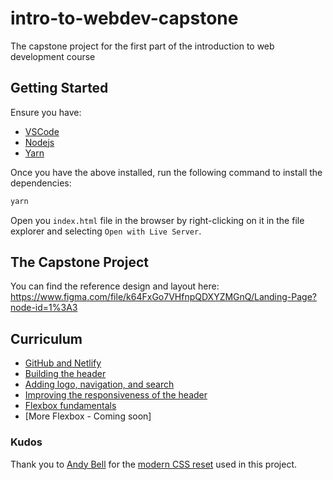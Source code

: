 # intro-to-webdev-capstone

The capstone project for the first part of the introduction to web development course

## Getting Started

Ensure you have:

- [VSCode](https://code.visualstudio.com/)
- [Nodejs](https://nodejs.org/en/download/)
- [Yarn](https://yarnpkg.com/getting-started/install/)

Once you have the above installed, run the following command to install the dependencies:

```bash
yarn
```

Open you `index.html` file in the browser by right-clicking on it in the file explorer and selecting `Open with Live Server`.

## The Capstone Project

You can find the reference design and layout here: https://www.figma.com/file/k64FxGo7VHfnpQDXYZMGnQ/Landing-Page?node-id=1%3A3

## Curriculum

- [GitHub and Netlify](https://schalkneethling.com/git-github-netlify/)
- [Building the header](https://schalkneethling.com/building-the-header/)
- [Adding logo, navigation, and search](https://schalkneethling.com/adding-logo-navigation-search/)
- [Improving the responsiveness of the header](https://schalkneethling.com/improving-the-responsiveness-of-the-header/)
- [Flexbox fundamentals](https://schalkneethling.com/flexbox-fundamentals/)
- [More Flexbox - Coming soon]

### Kudos

Thank you to [Andy Bell](https://twitter.com/piccalilli_) for the [modern CSS reset](https://piccalil.li/blog/a-modern-css-reset/) used in this project.
